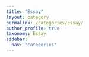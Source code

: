 ```yaml
---
title: "Essay"
layout: category
permalink: /categories/essay/
author_profile: true
taxonomy: Essay
sidebar:
  nav: "categories"
---
```

